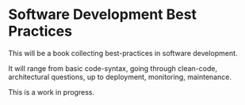 # Software Development Best Practices


This will be a book collecting best-practices in software development.

It will range from basic code-syntax, going through clean-code, architectural questions, up to deployment, monitoring, maintenance.

This is a work in progress.